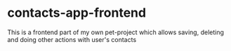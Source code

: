 # contacts-app-frontend

This is a frontend part of my own pet-project which allows saving, deleting and doing other actions with user's contacts
